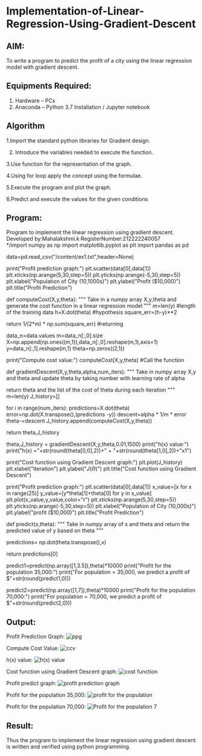 # Implementation-of-Linear-Regression-Using-Gradient-Descent

## AIM:
To write a program to predict the profit of a city using the linear regression model with gradient descent.

## Equipments Required:
1. Hardware – PCs
2. Anaconda – Python 3.7 Installation / Jupyter notebook

## Algorithm
1.Import the standard python libraries for Gradient design.

2. Introduce the variables needed to execute the function.

3.Use function for the representation of the graph.

4.Using for loop apply the concept using the formulae.

5.Execute the program and plot the graph.

6.Predict and execute the values for the given conditions

## Program:

Program to implement the linear regression using gradient descent.
Developed by:Mahalakshmi.k 
RegisterNumber:212222240057  
*/import numpy as np
import matplotlib.pyplot as plt
import pandas as pd

data=pd.read_csv("/content/ex1.txt",header=None)

print("Profit prediction graph:")
plt.scatter(data[0],data[1])
plt.xticks(np.arange(5,30,step=5))
plt.yticks(np.arange(-5,30,step=5))
plt.xlabel("Population of City (10,1000s)")
plt.ylabel("Profit ($10,000)")
plt.title("Profit Prediction")

def computeCost(X,y,theta):
  """
  Take in a numpy array X,y,theta and generate the cost function in a linear regression model
  """
  m=len(y) #length of the training data
  h=X.dot(theta) #hypothesis
  square_err=(h-y)**2

  return 1/(2*m) * np.sum(square_err) #returning
  
  data_n=data.values
m=data_n[:,0].size
X=np.append(np.ones((m,1)),data_n[:,0].reshape(m,1),axis=1)
y=data_n[:,1].reshape(m,1)
theta=np.zeros((2,1))

print("Compute cost value:")
computeCost(X,y,theta) #Call the function

def gradientDescent(X,y,theta,alpha,num_iters):
  """
  Take in numpy array X,y and theta and update theta by taking number with learning rate of alpha

  return theta and the list of the cost of theta during each iteration
  """
  m=len(y)
  J_history=[]

  for i in range(num_iters):
    predictions=X.dot(theta)
    error=np.dot(X.transpose(),(predictions -y))
    descent=alpha * 1/m * error
    theta-=descent
    J_history.append(computeCost(X,y,theta))

  return theta,J_history  
  
theta,J_history = gradientDescent(X,y,theta,0.01,1500)
print("h(x) value:")
print("h(x) ="+str(round(theta[0,0],2))+" + "+str(round(theta[1,0],2))+"x1")

print("Cost function using Gradient Descent graph:")
plt.plot(J_history)
plt.xlabel("Iteration")
plt.ylabel("$J(\Theta)$")
plt.title("Cost function using Gradient Descent")

print("Profit prediction graph:")
plt.scatter(data[0],data[1])
x_value=[x for x in range(25)]
y_value=[y*theta[1]+theta[0] for y in x_value]
plt.plot(x_value,y_value,color="r")
plt.xticks(np.arange(5,30,step=5))
plt.yticks(np.arange(-5,30,step=5))
plt.xlabel("Population of City (10,000s)")
plt.ylabel("profit ($10,000)")
plt.title("Profit Prediction")

def predict(x,theta):
  """
  Take in numpy array of x and theta and return the predicted value of y based on theta
  """

  predictions= np.dot(theta.transpose(),x)

  return predictions[0]
  
predict1=predict(np.array([1,3.5]),theta)*10000
print("Profit for the population 35,000:")
print("For population = 35,000, we predict a profit of $"+str(round(predict1,0)))

predict2=predict(np.array([1,7]),theta)*10000
print("Profit for the population 70,000:")
print("For population = 70,000, we predict a profit of $"+str(round(predict2,0)))


## Output:

Profit Prediction Graph:
![ppg](https://github.com/maha712/Implementation-of-Linear-Regression-Using-Gradient-Descent/assets/121156360/018006f3-0ef3-4861-b108-3b410bef5790)


Compute Cost Value:
![ccv](https://github.com/maha712/Implementation-of-Linear-Regression-Using-Gradient-Descent/assets/121156360/8c317c35-f3c1-432a-9619-2cfad373e99c)

h(x) value:
![h(x) value](https://github.com/maha712/Implementation-of-Linear-Regression-Using-Gradient-Descent/assets/121156360/90ae7920-2591-4127-a7a1-14f6648b5c6a)

Cost function using Gradient Descent graph:
![cost function](https://github.com/maha712/Implementation-of-Linear-Regression-Using-Gradient-Descent/assets/121156360/af3dff67-2715-412c-8640-03b790e6045f)

Profit predict graph:
![profit prediction graph](https://github.com/maha712/Implementation-of-Linear-Regression-Using-Gradient-Descent/assets/121156360/49d1b77c-21a3-4698-b6d8-d0e816b65d3f)


Profit for the population 35,000:
![profit for the population](https://github.com/maha712/Implementation-of-Linear-Regression-Using-Gradient-Descent/assets/121156360/592e444b-b211-41de-95a6-1555c2d74728)

Profit for the population 70,000:
![Profit for the population 7](https://github.com/maha712/Implementation-of-Linear-Regression-Using-Gradient-Descent/assets/121156360/0d1dcc09-d319-452b-a51f-7d523f4f0067)





## Result:
Thus the program to implement the linear regression using gradient descent is written and verified using python programming.
